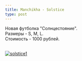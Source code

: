 ```yaml
---
title: Manchikha - Solstice
type: post
---
```

<p>
Новая футболка "Солнцестояние". <br>
Размеры - S, M, L.<br>
Стоимость - 1000 рублей.<br>
<br>
</p>
<a href="http://vfl.ru/fotos/51bdf27b23689300.html"><img src="//images.vfl.ru/ii/1538933596/51bdf27b/23689300_m.jpg" alt="solstice1" title="solstice1" border="0"></a>
